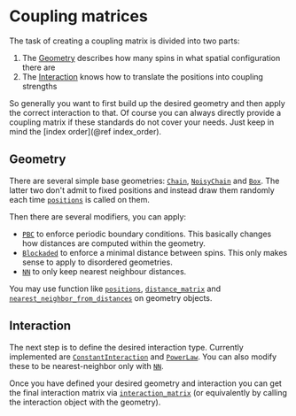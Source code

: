 # Coupling matrices

The task of creating a coupling matrix is divided into two parts:
1. The [Geometry](@ref) describes how many spins in what spatial configuration there are
2. The [Interaction](@ref) knows how to translate the positions into coupling strengths

So generally you want to first build up the desired geometry and then apply the correct interaction to that. Of course you can always directly provide a coupling matrix if these standards do not cover your needs. Just keep in mind the [index order](@ref index_order).

## Geometry
There are several simple base geometries: [`Chain`](@ref), [`NoisyChain`](@ref) and [`Box`](@ref). The latter two don't admit to fixed positions and instead draw them randomly each time [`positions`](@ref) is called on them.

Then there are several modifiers, you can apply:
 - [`PBC`](@ref) to enforce periodic boundary conditions. This basically changes how distances are computed within the geometry.
 - [`Blockaded`](@ref) to enforce a minimal distance between spins. This only makes sense to apply to disordered geometries.
 - [`NN`](@ref) to only keep nearest neighbour distances.

You may use function like [`positions`](@ref), [`distance_matrix`](@ref) and [`nearest_neighbor_from_distances`](@ref) on geometry objects.

## Interaction
The next step is to define the desired interaction type. Currently implemented are [`ConstantInteraction`](@ref) and [`PowerLaw`](@ref). You can also modify these to be nearest-neighbor only with [`NN`](@ref).

Once you have defined your desired geometry and interaction you can get the final interaction matrix via [`interaction_matrix`](@ref) (or equivalently by calling the interaction object with the geometry).